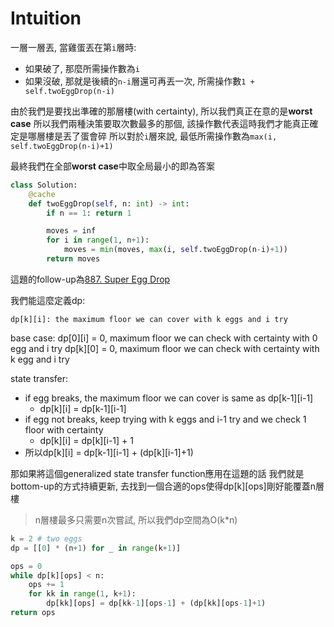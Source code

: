 # Intuition

一層一層丟, 當雞蛋丟在第`i`層時:
- 如果破了, 那麼所需操作數為`i`
- 如果沒破, 那就是後續的`n-i`層還可再丟一次, 所需操作數`1 + self.twoEggDrop(n-i)`

由於我們是要找出準確的那層樓(with certainty), 所以我們真正在意的是**worst case**
所以我們兩種決策要取次數最多的那個, 該操作數代表這時我們才能真正確定是哪層樓是丟了蛋會碎
所以對於`i`層來說, 最低所需操作數為`max(i, self.twoEggDrop(n-i)+1)`

最終我們在全部**worst case**中取全局最小的即為答案

```py
class Solution:
    @cache
    def twoEggDrop(self, n: int) -> int:
        if n == 1: return 1

        moves = inf
        for i in range(1, n+1):
            moves = min(moves, max(i, self.twoEggDrop(n-i)+1))
        return moves     
```

這題的follow-up為[887. Super Egg Drop](https://leetcode.com/problems/super-egg-drop/description/)

我們能這麼定義dp:

`dp[k][i]: the maximum floor we can cover with k eggs and i try`

base case:
dp[0][i] = 0, maximum floor we can check with certainty with 0 egg and i try
dp[k][0] = 0, maximum floor we can check with certainty with k egg and i try

state transfer:
- if egg breaks, the maximum floor we can cover is same as dp[k-1][i-1]
  - dp[k][i] = dp[k-1][i-1]
- if egg not breaks, keep trying with k eggs and i-1 try and we check 1 floor with certainty
  - dp[k][i] = dp[k][i-1] + 1
- 所以dp[k][i] = dp[k-1][i-1] + (dp[k][i-1]+1)

那如果將這個generalized state transfer function應用在這題的話
我們就是bottom-up的方式持續更新, 去找到一個合適的ops使得dp[k][ops]剛好能覆蓋n層樓

> n層樓最多只需要n次嘗試, 所以我們dp空間為O(k*n)

```py
k = 2 # two eggs
dp = [[0] * (n+1) for _ in range(k+1)]

ops = 0
while dp[k][ops] < n:
    ops += 1
    for kk in range(1, k+1):
        dp[kk][ops] = dp[kk-1][ops-1] + (dp[kk][ops-1]+1)
return ops
```
